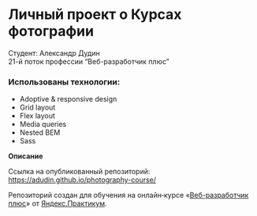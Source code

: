 # Личный проект о Курсах фотографии  

Студент: Александр Дудин   
21-й поток профессии “Веб-разработчик плюс”  

### Использованы технологии:
* Adoptive & responsive design
* Grid layout
* Flex layout
* Media queries
* Nested BEM
* Sass  

**Описание**  

Ссылка на опубликованный репозиторий: https://adudin.github.io/photography-course/

Репозиторий создан для обучения на онлайн‑курсе «[Веб-разработчик плюс](https://practicum.yandex.ru/web-plus)» от [Яндекс.Практикум](https://practicum.yandex.ru).
